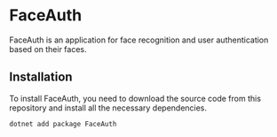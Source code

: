 # FaceAuth

FaceAuth is an application for face recognition and user authentication based on their faces.

## Installation

To install FaceAuth, you need to download the source code from this repository and install all the necessary dependencies.

```bash 
dotnet add package FaceAuth
```
